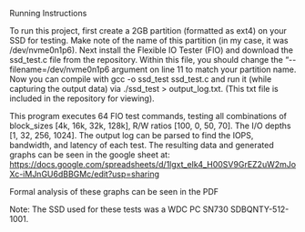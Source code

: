Running Instructions

To run this project, first create a 2GB partition (formatted as ext4) on your SSD for testing. Make note of the name of this partition (in my case, it was /dev/nvme0n1p6). Next install the Flexible IO Tester (FIO) and download the ssd_test.c file from the repository. Within this file, you should change the “--filename=/dev/nvme0n1p6 argument on line 11 to match your partition name. Now you can compile with gcc -o ssd_test ssd_test.c and run it (while capturing the output data) via ./ssd_test > output_log.txt. (This txt file is included in the repository for viewing).

This program executes 64 FIO test commands, testing all combinations of block_sizes [4k, 16k, 32k, 128k], R/W ratios [100, 0, 50, 70]. The I/O depths [1, 32, 256, 1024]. The output log can be parsed to find the IOPS, bandwidth, and latency of each test. The resulting data and generated graphs can be seen in the google sheet at:
https://docs.google.com/spreadsheets/d/1lgxt_eIk4_H00SV9GrEZ2uW2mJoXc-iMJnGU6dBBGMc/edit?usp=sharing

Formal analysis of these graphs can be seen in the PDF

Note: The SSD used for these tests was a WDC PC SN730 SDBQNTY-512-1001.

